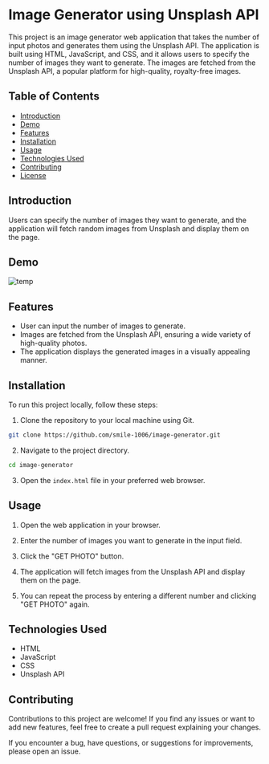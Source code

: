 
# Image Generator using Unsplash API

This project is an image generator web application that takes the number of input photos and generates them using the Unsplash API. The application is built using HTML, JavaScript, and CSS, and it allows users to specify the number of images they want to generate. The images are fetched from the Unsplash API, a popular platform for high-quality, royalty-free images.



## Table of Contents

- [Introduction](#introduction)
- [Demo](#demo)
- [Features](#features)
- [Installation](#installation)
- [Usage](#usage)
- [Technologies Used](#technologies-used)
- [Contributing](#contributing)
- [License](#license)

## Introduction

 Users can specify the number of images they want to generate, and the application will fetch random images from Unsplash and display them on the page.

## Demo

![temp](https://github.com/smile-1006/image-generator/assets/92777010/6ddb765a-03e2-4af8-9a36-34a839288e7d)

## Features

- User can input the number of images to generate.
- Images are fetched from the Unsplash API, ensuring a wide variety of high-quality photos.
- The application displays the generated images in a visually appealing manner.

## Installation

To run this project locally, follow these steps:

1. Clone the repository to your local machine using Git.

```bash
git clone https://github.com/smile-1006/image-generator.git
```

2. Navigate to the project directory.

```bash
cd image-generator
```

3. Open the `index.html` file in your preferred web browser.

## Usage

1. Open the web application in your browser.

2. Enter the number of images you want to generate in the input field.

3. Click the "GET PHOTO" button.

4. The application will fetch images from the Unsplash API and display them on the page.

5. You can repeat the process by entering a different number and clicking "GET PHOTO" again.

## Technologies Used

- HTML
- JavaScript
- CSS
- Unsplash API

## Contributing

Contributions to this project are welcome! If you find any issues or want to add new features, feel free to create a pull request explaining your changes.

If you encounter a bug, have questions, or suggestions for improvements, please open an issue.

